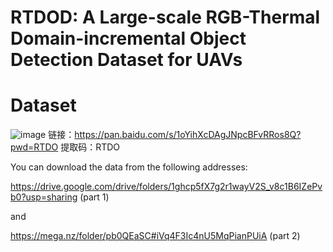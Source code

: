# RTDOD: A Large-scale RGB-Thermal Domain-incremental Object Detection Dataset for UAVs
# Dataset 
![image](https://github.com/fenght96/RTDOD/blob/main/docs/samples.png)
链接：https://pan.baidu.com/s/1oYihXcDAgJNpcBFvRRos8Q?pwd=RTDO 
提取码：RTDO

You can download the data from the following addresses:


https://drive.google.com/drive/folders/1ghcp5fX7g2r1wayV2S_v8c1B6IZePvb0?usp=sharing (part 1)

and 


https://mega.nz/folder/pb0QEaSC#iVq4F3Ic4nU5MqPianPUiA (part 2)
